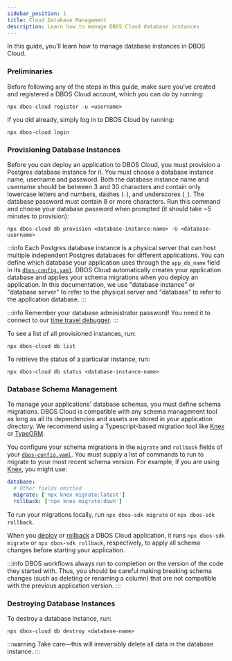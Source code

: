 ```yaml
---
sidebar_position: 1
title: Cloud Database Management
description: Learn how to manage DBOS Cloud database instances
---
```


In this guide, you'll learn how to manage database instances in DBOS Cloud.

### Preliminaries

Before following any of the steps in this guide, make sure you've created and registered a DBOS Cloud account, which you can do by running:

```
npx dbos-cloud register -u <username>
```

If you did already, simply log in to DBOS Cloud by running:

```
npx dbos-cloud login
```

### Provisioning Database Instances

Before you can deploy an application to DBOS Cloud, you must provision a Postgres database instance for it.
You must choose a database instance name, username and password.
Both the database instance name and username should be between 3 and 30 characters and contain only lowercase letters and numbers, dashes (`-`), and underscores (`_`).
The database password must contain 8 or more characters.
Run this command and choose your database password when prompted (it should take ~5 minutes to provision):

```
npx dbos-cloud db provision <database-instance-name> -U <database-username>
```
:::info
Each Postgres database instance is a physical server that can host multiple independent Postgres databases for different applications.
You can define which database your application uses through the `app_db_name` field in its [`dbos-config.yaml`](../api-reference/configuration.md#database).
DBOS Cloud automatically creates your application database and applies your schema migrations when you deploy an application.
In this documentation, we use "database instance" or "database server" to refer to the physical server and "database" to refer to the application database.
:::

:::info
Remember your database administrator password! You need it to connect to our [time travel debugger](#).
:::

To see a list of all provisioned instances, run:

```
npx dbos-cloud db list
```

To retrieve the status of a particular instance, run:

```
npx dbos-cloud db status <database-instance-name>
```

### Database Schema Management

To manage your applications' database schemas, you must define schema migrations.
DBOS Cloud is compatible with any schema management tool as long as all its dependencies and assets are stored in your application directory.
We recommend using a Typescript-based migration tool like [Knex](https://knexjs.org/guide/migrations.html) or [TypeORM](https://typeorm.io/migrations).

You configure your schema migrations in the `migrate` and `rollback` fields of your [`dbos-config.yaml`](../api-reference/configuration.md).
You must supply a list of commands to run to migrate to your most recent schema version.
For example, if you are using [Knex](https://knexjs.org/guide/migrations.html), you might use:

```yaml
database:
  # Other fields omitted
  migrate: ['npx knex migrate:latest']
  rollback: ['npx knex migrate:down']
```

To run your migrations locally, run `npx dbos-sdk migrate` or `npx dbos-sdk rollback`.

When you [deploy](./application-management.md#registering-and-deploying-applications) or [rollback](./application-management.md#rolling-back-applications) a DBOS Cloud application, it runs `npx dbos-sdk migrate` or `npx dbos-sdk rollback`, respectively, to apply all schema changes before starting your application.

:::info
DBOS workflows always run to completion on the version of the code they started with.
Thus, you should be careful making breaking schema changes (such as deleting or renaming a column) that are not compatible with the previous application version.
:::

### Destroying Database Instances

To destroy a database instance, run:

```
npx dbos-cloud db destroy <database-name>
```

:::warning
Take care&#8212;this will irreversibly delete all data in the database instance.
:::
